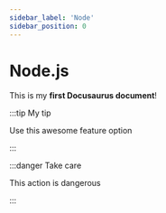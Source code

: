 ```yaml
---
sidebar_label: 'Node'
sidebar_position: 0
---
```


# Node.js

This is my **first Docusaurus document**!


:::tip My tip

Use this awesome feature option

:::

:::danger Take care

This action is dangerous

:::